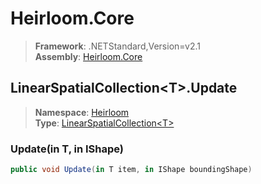 # Heirloom.Core

> **Framework**: .NETStandard,Version=v2.1  
> **Assembly**: [Heirloom.Core][0]  

## LinearSpatialCollection\<T>.Update

> **Namespace**: [Heirloom][0]  
> **Type**: [LinearSpatialCollection\<T>][1]  

### Update(in T, in IShape)

```cs
public void Update(in T item, in IShape boundingShape)
```

[0]: ../../../Heirloom.Core.md
[1]: ../LinearSpatialCollection[T].md
